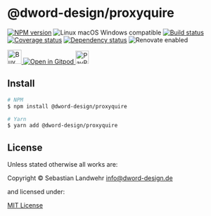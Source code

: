 <!-- TITLE/ -->
# @dword-design/proxyquire
<!-- /TITLE -->

<!-- BADGES/ -->
[![NPM version](https://img.shields.io/npm/v/@dword-design/proxyquire.svg)](https://npmjs.org/package/@dword-design/proxyquire)
![Linux macOS Windows compatible](https://img.shields.io/badge/os-linux%20%7C%C2%A0macos%20%7C%C2%A0windows-blue)
[![Build status](https://img.shields.io/github/workflow/status/dword-design/proxyquire/build)](https://github.com/dword-design/proxyquire/actions)
[![Coverage status](https://img.shields.io/coveralls/dword-design/proxyquire)](https://coveralls.io/github/dword-design/proxyquire)
[![Dependency status](https://img.shields.io/david/dword-design/proxyquire)](https://david-dm.org/dword-design/proxyquire)
![Renovate enabled](https://img.shields.io/badge/renovate-enabled-brightgreen)

<a href="https://www.buymeacoffee.com/dword">
  <img
    src="https://www.buymeacoffee.com/assets/img/guidelines/download-assets-sm-2.svg"
    alt="Buy Me a Coffee"
    height="32"
  >
</a><a href="https://gitpod.io/#https://github.com/dword-design/proxyquire">
  <img src="https://gitpod.io/button/open-in-gitpod.svg" alt="Open in Gitpod">
</a>
<a href="https://paypal.me/SebastianLandwehr">
  <img
    src="https://upload.wikimedia.org/wikipedia/commons/b/b5/PayPal.svg"
    alt="PayPal"
    height="30"
  >
</a>
<!-- /BADGES -->

<!-- DESCRIPTION/ -->

<!-- /DESCRIPTION -->

<!-- INSTALL/ -->
## Install

```bash
# NPM
$ npm install @dword-design/proxyquire

# Yarn
$ yarn add @dword-design/proxyquire
```
<!-- /INSTALL -->

<!-- LICENSE/ -->
## License

Unless stated otherwise all works are:

Copyright &copy; Sebastian Landwehr <info@dword-design.de>

and licensed under:

[MIT License](https://opensource.org/licenses/MIT)
<!-- /LICENSE -->
